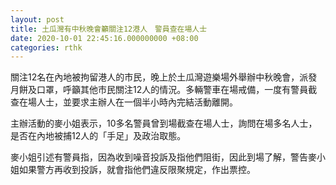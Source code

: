 ```yaml
---
layout: post
title: 土瓜灣有中秋晚會籲關注12港人　警員查在場人士
date: 2020-10-01 22:45:16.000000000 +08:00
categories: rthk
---
```


關注12名在內地被拘留港人的市民，晚上於土瓜灣遊樂場外舉辦中秋晚會，派發月餅及口罩，呼籲其他市民關注12人的情況。多輛警車在場戒備，一度有警員截查在場人士，並要求主辦人在一個半小時內完結活動離開。

主辦活動的麥小姐表示，10多名警員曾到場截查在場人士，詢問在場多名人士，是否在內地被捕12人的「手足」及政治取態。

麥小姐引述有警員指，因為收到噪音投訴及指他們阻街，因此到場了解，警告麥小姐如果警方再收到投訴，就會指他們違反限聚規定，作出票控。
